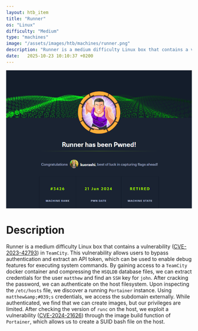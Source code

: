 ```yaml
---
layout: htb_item
title: "Runner"
os: "Linux"
difficulty: "Medium"
type: "machines"
image: "/assets/images/htb/machines/runner.png"
description: "Runner is a medium difficulty Linux box that contains a vulnerability ([CVE-2023-42793](https://nvd.nist.gov/vuln/detail/CVE-2023-42793)) in `TeamCity`. This vulnerability allows users to bypass authentication and extract an API token, which can be used to enable debug features for executing system commands. By gaining access to a `TeamCity` docker container and compressing the `HSQLDB` database files, we can extract credentials for the user `matthew` and find an `SSH` key for `john`. After cracking the password, we can authenticate on the host filesystem. Upon inspecting the `/etc/hosts` file, we discover a running `Portainer` instance. Using `matthew&amp;#039;s` credentials, we access the subdomain externally. While authenticated, we find that we can create images, but our privileges are limited. After checking the version of `runc` on the host, we exploit a vulnerability ([CVE-2024-21626](https://nvd.nist.gov/vuln/detail/CVE-2024-21626)) through the image build function of `Portainer`, which allows us to create a SUID bash file on the host."
date:   2025-10-23 10:10:37 +0200
---
```


![Runner pwned](/assets/images/htb/machines/runner_pwned.png)

# Description
Runner is a medium difficulty Linux box that contains a vulnerability ([CVE-2023-42793](https://nvd.nist.gov/vuln/detail/CVE-2023-42793)) in `TeamCity`. This vulnerability allows users to bypass authentication and extract an API token, which can be used to enable debug features for executing system commands. By gaining access to a `TeamCity` docker container and compressing the `HSQLDB` database files, we can extract credentials for the user `matthew` and find an `SSH` key for `john`. After cracking the password, we can authenticate on the host filesystem. Upon inspecting the `/etc/hosts` file, we discover a running `Portainer` instance. Using `matthew&amp;#039;s` credentials, we access the subdomain externally. While authenticated, we find that we can create images, but our privileges are limited. After checking the version of `runc` on the host, we exploit a vulnerability ([CVE-2024-21626](https://nvd.nist.gov/vuln/detail/CVE-2024-21626)) through the image build function of `Portainer`, which allows us to create a SUID bash file on the host.
